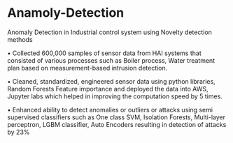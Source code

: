 # Anamoly-Detection
Anomaly Detection in Industrial control system using Novelty detection methods

• Collected 600,000 samples of sensor data from HAI systems that consisted of various processes such as Boiler process, Water 
treatment plan based on measurement-based intrusion detection. 

• Cleaned, standardized, engineered sensor data using python libraries, Random Forests Feature importance and deployed the 
data into AWS, Jupyter labs which helped in improving the computation speed by 5 times.

• Enhanced ability to detect anomalies or outliers or attacks using semi supervised classifiers such as One class SVM, Isolation 
Forests, Multi-layer perceptron, LGBM classifier, Auto Encoders resulting in detection of attacks by 23%
